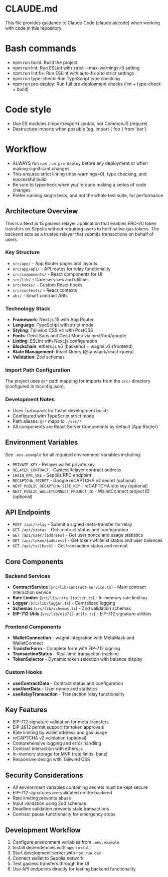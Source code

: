 # CLAUDE.md

This file provides guidance to Claude Code (claude.ai/code) when working with code in this repository.

# Bash commands
- npm run build: Build the project
- npm run lint: Run ESLint with strict --max-warnings=0 setting
- npm run lint:fix: Run ESLint with auto-fix and strict settings
- npm run type-check: Run TypeScript type checking
- npm run pre-deploy: Run full pre-deployment checks (lint + type-check + build)

# Code style
- Use ES modules (import/export) syntax, not CommonJS (require)
- Destructure imports when possible (eg. import { foo } from 'bar')

# Workflow
- ALWAYS run `npm run pre-deploy` before any deployment or when making significant changes
- This ensures strict linting (max-warnings=0), type checking, and successful build
- Be sure to typecheck when you're done making a series of code changes
- Prefer running single tests, and not the whole test suite, for performance

## Architecture Overview

This is a Next.js 15 gasless relayer application that enables ERC-20 token transfers on Sepolia without requiring users to hold native gas tokens. The backend acts as a trusted relayer that submits transactions on behalf of users.

### Key Structure
- `src/app/` - App Router pages and layouts
- `src/app/api/` - API routes for relay functionality
- `src/components/` - React components for UI
- `src/lib/` - Core services and utilities
- `src/hooks/` - Custom React hooks
- `src/contexts/` - React contexts
- `abi/` - Smart contract ABIs

### Technology Stack
- **Framework**: Next.js 15 with App Router
- **Language**: TypeScript with strict mode
- **Styling**: Tailwind CSS v4 with PostCSS
- **Fonts**: Geist Sans and Geist Mono via next/font/google
- **Linting**: ESLint with Next.js configuration
- **Blockchain**: ethers.js v6 (backend) + wagmi v2 (frontend)
- **State Management**: React Query (@tanstack/react-query)
- **Validation**: Zod schemas

### Import Path Configuration
The project uses `@/*` path mapping for imports from the `src/` directory (configured in tsconfig.json).

### Development Notes
- Uses Turbopack for faster development builds
- Configured with TypeScript strict mode
- Path aliases: `@/*` maps to `./src/*`
- All components are React Server Components by default (App Router)

## Environment Variables

See `.env.example` for all required environment variables including:
- `PRIVATE_KEY` - Relayer wallet private key
- `RELAYER_CONTRACT` - GaslessRelayer contract address
- `CHAIN_RPC_URL` - Sepolia RPC endpoint
- `RECAPTCHA_SECRET` - Google reCAPTCHA v2 secret (optional)
- `NEXT_PUBLIC_RECAPTCHA_SITE_KEY` - reCAPTCHA site key (optional)
- `NEXT_PUBLIC_WALLETCONNECT_PROJECT_ID` - WalletConnect project ID (optional)

## API Endpoints

- `POST /api/relay` - Submit a signed meta-transfer for relay
- `GET /api/status` - Get contract status and configuration
- `GET /api/user/[address]` - Get user nonce and usage statistics
- `GET /api/token/[address]` - Get token whitelist status and user balances
- `GET /api/tx/[hash]` - Get transaction status and receipt

## Core Components

### Backend Services
- **ContractService** (`src/lib/contract-service.ts`) - Main contract interaction service
- **Rate Limiter** (`src/lib/rate-limiter.ts`) - In-memory rate limiting
- **Logger** (`src/lib/logger.ts`) - Centralized logging
- **Schemas** (`src/lib/schemas.ts`) - Zod validation schemas
- **EIP-712 Utils** (`src/lib/eip712-utils.ts`) - EIP-712 signature utilities

### Frontend Components
- **WalletConnection** - wagmi integration with MetaMask and WalletConnect
- **TransferForm** - Complete form with EIP-712 signing
- **TransactionStatus** - Real-time transaction tracking
- **TokenSelector** - Dynamic token selection with balance display

### Custom Hooks
- **useContractData** - Contract status and configuration
- **useUserData** - User nonce and statistics
- **useRelayTransaction** - Transaction relay functionality

## Key Features

- EIP-712 signature validation for meta-transfers
- EIP-2612 permit support for token approvals
- Rate limiting by wallet address and gas usage
- reCAPTCHA v2 validation (optional)
- Comprehensive logging and error handling
- Contract interaction with ethers.js
- In-memory storage for MVP (rate limits, bans)
- Responsive design with Tailwind CSS

## Security Considerations

- All environment variables containing secrets must be kept secure
- EIP-712 signatures are validated on the backend
- Rate limiting prevents abuse
- Input validation using Zod schemas
- Deadline validation prevents stale transactions
- Contract pause functionality for emergency stops

## Development Workflow

1. Configure environment variables from `.env.example`
2. Install dependencies with `npm install`
3. Start development server with `npm run dev`
4. Connect wallet to Sepolia network
5. Test gasless transfers through the UI
6. Use API endpoints directly for testing backend functionality